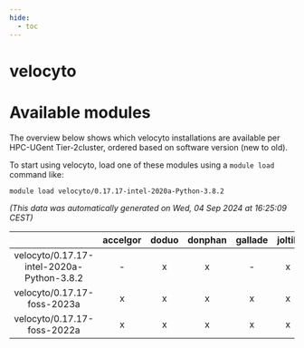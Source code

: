 ```yaml
---
hide:
  - toc
---
```


velocyto
========

# Available modules


The overview below shows which velocyto installations are available per HPC-UGent Tier-2cluster, ordered based on software version (new to old).

To start using velocyto, load one of these modules using a `module load` command like:

```shell
module load velocyto/0.17.17-intel-2020a-Python-3.8.2
```

*(This data was automatically generated on Wed, 04 Sep 2024 at 16:25:09 CEST)*  

| |accelgor|doduo|donphan|gallade|joltik|shinx|skitty|
| :---: | :---: | :---: | :---: | :---: | :---: | :---: | :---: |
|velocyto/0.17.17-intel-2020a-Python-3.8.2|-|x|x|-|x|-|x|
|velocyto/0.17.17-foss-2023a|x|x|x|x|x|x|x|
|velocyto/0.17.17-foss-2022a|x|x|x|x|x|-|x|
